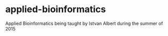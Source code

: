 # applied-bioinformatics
Applied Bioinformatics being taught by Istvan Albert during the summer of 2015
